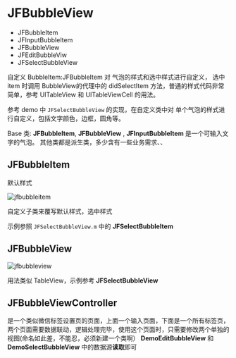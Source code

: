 # JFBubbleView

* JFBubbleItem 
* JFInputBubbleItem
* JFBubbleView
* JFEditBubbleViw
* JFSelectBubbleView

自定义 BubbleItem:JFBubbleItem 对 气泡的样式和选中样式进行自定义， 选中 item 时调用 BubbleView的代理中的 didSelectItem 方法，普通的样式代码非常简单，参考 UITableView 和 UITableViewCell 的用法。

参考 demo 中 `JFSelectBubbleView` 的实现，在自定义类中对 单个气泡的样式进行自定义，包括文字颜色，边框，圆角等。

Base 类: **JFBubbleItem**, **JFBubbleView** , **JFInputBubbleItem** 是一个可输入文字的气泡。
其他类都是派生类，多少含有一些业务需求、、


## JFBubbleItem

 默认样式

 ![jfbubbleitem](https://cloud.githubusercontent.com/assets/2142617/20428353/8e285dec-adc3-11e6-89e5-7f0bc31e2f62.png)

 自定义子类来覆写默认样式，选中样式

 示例参照 `JFSelectBubbleView.m` 中的 **JFSelectBubbleItem**

## JFBubbleView


 ![jfbubbleview](https://cloud.githubusercontent.com/assets/2142617/20428360/9a16a820-adc3-11e6-83ef-51c8a005450f.png)

 用法类似 TableView，示例参考 **JFSelectBubbleView**

## JFBubbleViewController

是一个类似微信标签设置页的页面，上面一个输入页面，下面是一个所有标签页，两个页面需要数据联动，逻辑处理完毕，使用这个页面时，只需要修改两个单独的视图(命名如此差，不能忍，必须新建一个类啊） **DemoEditBubbleView** 和 **DemoSelectBubbleView** 中的数据源**读取**即可


